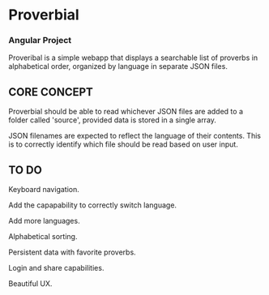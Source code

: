 <h1>Proverbial</h1>
<h3>Angular Project</h3>
<p>Proveribal is a simple webapp that displays a searchable list of proverbs in alphabetical order, organized by language in separate JSON files.</p>
<h2>CORE CONCEPT</h2>
<p>Proverbial should be able to read whichever JSON files are added to a folder called 'source', provided data is stored in a single array.</p>
<p>JSON filenames are expected to reflect the language of their contents. This is to correctly identify which file should be read based on user input.</p>

<h2>TO DO</h2>
<p>Keyboard navigation.</p>
<p>Add the capapability to correctly switch language.</p>
<p>Add more languages.</p>
<p>Alphabetical sorting.</p>
<p>Persistent data with favorite proverbs.</p>
<p>Login and share capabilities.</p>
<p>Beautiful UX.</p>
